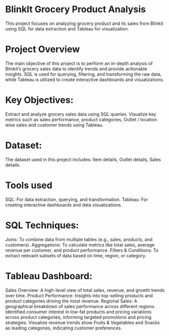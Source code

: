 # BlinkIt Grocery Product Analysis
This project focuses on analyzing grocery product and its sales from Blinkit using SQL for data extraction and Tableau for visualization.
# Project Overview
The main objective of this project is to perform an in-depth analysis of Blinkit’s grocery sales data to identify trends and provide actionable insights. SQL is used for querying, filtering, and transforming the raw data, while Tableau is utilized to create interactive dashboards and visualizations.
# Key Objectives:
Extract and analyze grocery sales data using SQL queries.
Visualize key metrics such as sales performance, product categories, Outlet / location wise sales and customer trends using Tableau.
# Dataset:
The dataset used in this project includes:
Item details, Outlet details, Sales details.
# Tools used
SQL: For data extraction, querying, and transformation.
Tableau: For creating interactive dashboards and data visualizations.
# SQL Techniques:
Joins: To combine data from multiple tables (e.g., sales, products, and customers).
Aggregations: To calculate metrics like total sales, average revenue per customer, and product performance.
Filters & Conditions: To extract relevant subsets of data based on time, region, or category.
# Tableau Dashboard:
Sales Overview: A high-level view of total sales, revenue, and growth trends over time.
Product Performance: Insights into top-selling products and product categories driving the most revenue.
Regional Sales: A geographical breakdown of sales performance across different regions.
Identified consumer interest in low-fat products and pricing variations across product categories, informing targeted promotions and pricing strategies.
Visualize revenue trends show Fruits & Vegetables and Snacks as leading categories, indicating customer preferences.
